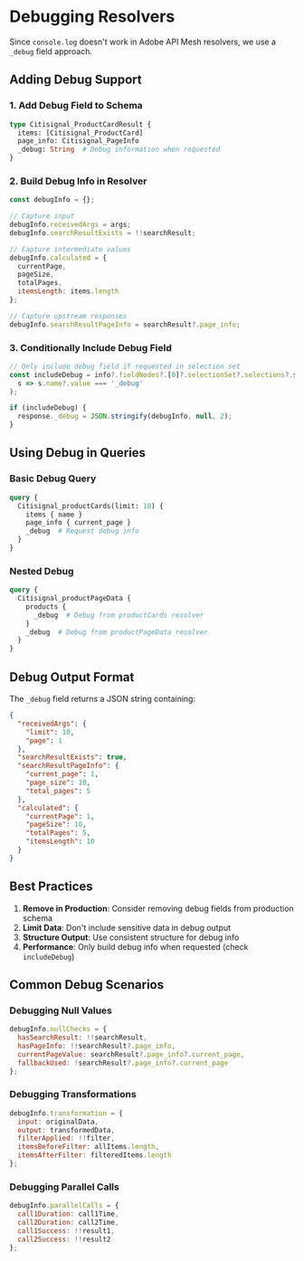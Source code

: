 # Debugging Resolvers

Since `console.log` doesn't work in Adobe API Mesh resolvers, we use a `_debug` field approach.

## Adding Debug Support

### 1. Add Debug Field to Schema
```graphql
type Citisignal_ProductCardResult {
  items: [Citisignal_ProductCard]
  page_info: Citisignal_PageInfo
  _debug: String  # Debug information when requested
}
```

### 2. Build Debug Info in Resolver
```javascript
const debugInfo = {};

// Capture input
debugInfo.receivedArgs = args;
debugInfo.searchResultExists = !!searchResult;

// Capture intermediate values
debugInfo.calculated = {
  currentPage,
  pageSize,
  totalPages,
  itemsLength: items.length
};

// Capture upstream responses
debugInfo.searchResultPageInfo = searchResult?.page_info;
```

### 3. Conditionally Include Debug Field
```javascript
// Only include debug field if requested in selection set
const includeDebug = info?.fieldNodes?.[0]?.selectionSet?.selections?.some(
  s => s.name?.value === '_debug'
);

if (includeDebug) {
  response._debug = JSON.stringify(debugInfo, null, 2);
}
```

## Using Debug in Queries

### Basic Debug Query
```graphql
query {
  Citisignal_productCards(limit: 10) {
    items { name }
    page_info { current_page }
    _debug  # Request debug info
  }
}
```

### Nested Debug
```graphql
query {
  Citisignal_productPageData {
    products {
      _debug  # Debug from productCards resolver
    }
    _debug  # Debug from productPageData resolver
  }
}
```

## Debug Output Format

The `_debug` field returns a JSON string containing:
```json
{
  "receivedArgs": {
    "limit": 10,
    "page": 1
  },
  "searchResultExists": true,
  "searchResultPageInfo": {
    "current_page": 1,
    "page_size": 10,
    "total_pages": 5
  },
  "calculated": {
    "currentPage": 1,
    "pageSize": 10,
    "totalPages": 5,
    "itemsLength": 10
  }
}
```

## Best Practices

1. **Remove in Production**: Consider removing debug fields from production schema
2. **Limit Data**: Don't include sensitive data in debug output
3. **Structure Output**: Use consistent structure for debug info
4. **Performance**: Only build debug info when requested (check `includeDebug`)

## Common Debug Scenarios

### Debugging Null Values
```javascript
debugInfo.nullChecks = {
  hasSearchResult: !!searchResult,
  hasPageInfo: !!searchResult?.page_info,
  currentPageValue: searchResult?.page_info?.current_page,
  fallbackUsed: !searchResult?.page_info?.current_page
};
```

### Debugging Transformations
```javascript
debugInfo.transformation = {
  input: originalData,
  output: transformedData,
  filterApplied: !!filter,
  itemsBeforeFilter: allItems.length,
  itemsAfterFilter: filteredItems.length
};
```

### Debugging Parallel Calls
```javascript
debugInfo.parallelCalls = {
  call1Duration: call1Time,
  call2Duration: call2Time,
  call1Success: !!result1,
  call2Success: !!result2
};
```